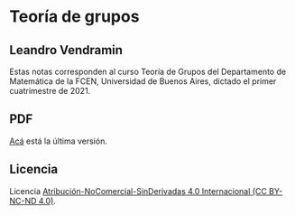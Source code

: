 # Teoría de grupos

## Leandro Vendramin

Estas notas corresponden al curso Teoría de Grupos del Departamento de Matemática de la FCEN, Universidad de Buenos Aires, dictado el primer cuatrimestre de 2021. 

## PDF
[Acá](https://github.com/vendramin/grupos/blob/main/grupos.pdf) está la última versión.

## Licencia

Licencia [Atribución-NoComercial-SinDerivadas 4.0 Internacional (CC BY-NC-ND 4.0)](https://creativecommons.org/licenses/by-nc-nd/4.0/deed.es).
